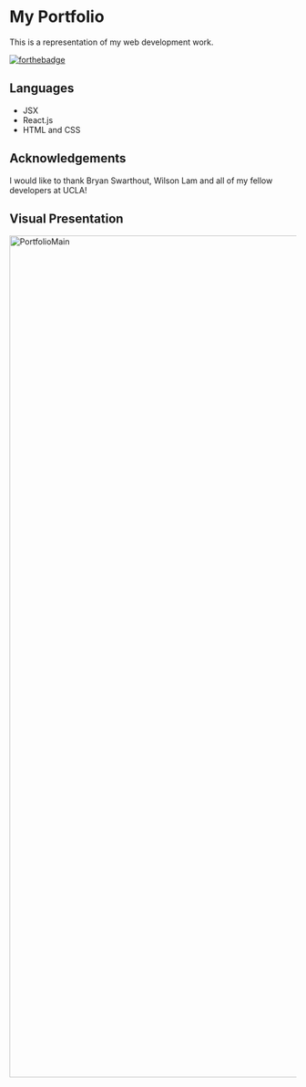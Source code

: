 # My Portfolio

This is a representation of my web development work.

[![forthebadge](https://forthebadge.com/images/badges/made-with-javascript.svg)](https://forthebadge.com/images/badges/powered-by-coffee.svg)

## Languages

- JSX
- React.js
- HTML and CSS

## Acknowledgements

I would like to thank Bryan Swarthout, Wilson Lam and all of my fellow developers at UCLA!

## Visual Presentation

<img width="1477" alt="PortfolioMain" src="https://user-images.githubusercontent.com/72819785/105661004-318c4300-5e81-11eb-8425-d218db3cce8b.png">
